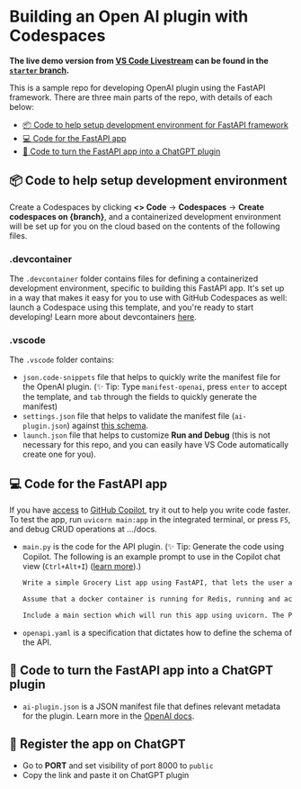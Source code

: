 # Building an Open AI plugin with Codespaces

**The live demo version from [VS Code Livestream](https://www.youtube.com/watch?v%253DfPCjEbRpK1M%2526ab_channel%253DVisualStudioCode) can be found in the [`starter` branch](https://github.com/minsa110/groceries-chatgpt-plugin/tree/starter).**

This is a sample repo for developing OpenAI plugin using the FastAPI framework. There are three main parts of the repo, with details of each below:
- [📦 Code to help setup development environment for FastAPI framework](#📦-code-to-help-setup-development-environment)
- [💻 Code for the FastAPI app](#💻-code-for-the-fastapi-app)
- [🧠 Code to turn the FastAPI app into a ChatGPT plugin](#🧠-code-to-turn-the-fastapi-app-into-a-chatgpt-plugin)

## 📦 Code to help setup development environment
Create a Codespaces by clicking **<> Code** -> **Codespaces** -> **Create codespaces on {branch}**, and a containerized development environment will be set up for you on the cloud based on the contents of the following files.

### **.devcontainer**
The `.devcontainer` folder contains files for defining a containerized development environment, specific to building this FastAPI app. It's set up in a way that makes it easy for you to use with GitHub Codespaces as well: launch a Codespace using this template, and you're ready to start developing! Learn more about devcontainers [here](https://containers.dev/).

### **.vscode**
The `.vscode` folder contains:
- `json.code-snippets` file that helps to quickly write the manifest file for the OpenAI plugin. (✨ Tip: Type `manifest-openai`, press `enter` to accept the template, and `tab` through the fields to quickly generate the manifest)
- `settings.json` file that helps to validate the manifest file (`ai-plugin.json`) against [this schema](https://github.com/minsa110/ai-plugin-schema/blob/main/ai-plugin-schema.json).
- `launch.json` file that helps to customize **Run and Debug** (this is not necessary for this repo, and you can easily have VS Code automatically create one for you).

## 💻 Code for the FastAPI app
If you have [access](https://code.visualstudio.com/blogs/2023/03/30/vscode-copilot#_getting-started-today) to [GitHub Copilot](https://github.com/features/copilot), try it out to help you write code faster. To test the app, run `uvicorn main:app` in the integrated terminal, or press `F5`, and debug CRUD operations at .../docs.

- `main.py` is the code for the API plugin. (✨ Tip: Generate the code using Copilot. The following is an example prompt to use in the Copilot chat view (`Ctrl+Alt+I`) ([learn more](https://code.visualstudio.com/blogs/2023/03/30/vscode-copilot#_embracing-the-chat-view)).)
   ```markdown
   Write a simple Grocery List app using FastAPI, that lets the user add grocery items, list their items without requiring quantity, list a specific item, and delete an item, ensuring that the app stores item_id for each item.

   Assume that a docker container is running for Redis, running and accessible at local host and port 6379. Make use of the Redis container for persisting data from the Grocery List app.

   Include a main section which will run this app using uvicorn. The Python module where I save this code will be called main.py.
   ```
- `openapi.yaml` is a specification that dictates how to define the schema of the API.

## 🧠 Code to turn the FastAPI app into a ChatGPT plugin
- `ai-plugin.json` is a JSON manifest file that defines relevant metadata for the plugin. Learn more in the [OpenAI docs](https://platform.openai.com/docs/plugins/getting-started/plugin-manifest).

## 💬 Register the app on ChatGPT
- Go to **PORT** and set visibility of port 8000 to `public`
- Copy the link and paste it on ChatGPT plugin
